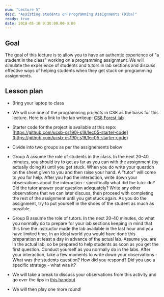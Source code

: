 ```yaml
---
num: "Lecture 5"
desc: "Assisting students on Programming Assignments (Diba)"
ready: true
date: 2018-05-10 9:30:00.00-8:00
---
```


## Goal
The goal of this lecture is to allow you to have an authentic experience of "a student in the class" working on a programming assignment. We will simulate the experience of students and tutors in lab sections and discuss effective ways of helping students when they get stuck on programming assignments.

## Lesson plan

* Bring your laptop to class
* We will use one of the programming projects in CS8 as the basis for this lecture. Here is a link to the lab writeup:
[CS8 Forest lab](https://ucsb-cs8-f17.github.io/lab/project01/)
* Starter code for the project is available at this repo: [https://github.com/ucsb-cs190j-s18/lec05-starter-code](https://github.com/ucsb-cs190j-s18/lec05-starter-code)

* Divide into two groups as per the assignements below

* Group A assume the role of students in the class. In the next 20-40 minutes, you should try to get as far as you can with the assignment (by actually doing it) until you get stuck. When you do write your question on the sheet given to you and then raise your hand. A "tutor" will come to you for help. After you had the interaction, write down your observations about the interaction - specifically what did the tutor do? Did the tutor answer your question adequately? Write any other observations that we can later discuss, then proceed with completing the rest of the assignment until you get stuck again. As you do the assignment, try to put yourself in the shoes of the student as much as possible.

* Group B assume the role of tutors. In the next 20-40 minutes, do what you normally do to prepare for your lab sections keeping in mind that this time the instructor made the lab available in the last hour and you have limited time. In an ideal world you would have done this preparation at least a day in advance of the actual lab. Assume you are in the actual lab, so be prepared to help students as soon as you get the first question. Conduct yourself as you normally do in the labs. After your interaction, take a few moments to write down your observations - What was the students question? How did you respond? Did you use a specific strategy - what was it?

* We will take a break to discuss your observations from this activity and go over the tips in [this handout](http://csteachingtips.org/tips-for-tutors)

* We will then play one more round!



